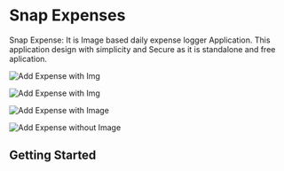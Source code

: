 # Snap Expenses 
Snap Expense: It is Image based daily expense logger Application.
This application design with simplicity and Secure as it is standalone and free aplication. 

![Add Expense with Img](https://github.com/team-singhavinash/snapexpense/blob/hotfix/singharyan015-patch-1/doc/screen-home.png)

![Add Expense with Img](https://github.com/team-singhavinash/snapexpense/blob/hotfix/singharyan015-patch-1/doc/screen-camera.png)

![Add Expense with Image](https://github.com/team-singhavinash/snapexpense/blob/hotfix/singharyan015-patch-1/doc/screen-addrecord-with-img.png)

![Add Expense without Image](https://github.com/team-singhavinash/snapexpense/blob/hotfix/singharyan015-patch-1/doc/screen-addrecord-without-img.png)





## Getting Started



